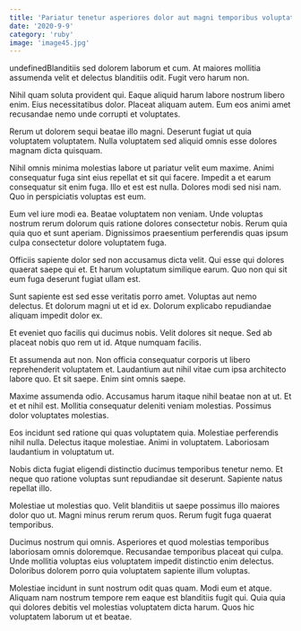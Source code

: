 ```yaml
---
title: 'Pariatur tenetur asperiores dolor aut magni temporibus voluptatum aliquam.'
date: '2020-9-9'
category: 'ruby'
image: 'image45.jpg'
---
```


undefinedBlanditiis sed dolorem laborum et cum. At maiores mollitia assumenda velit et delectus blanditiis odit. Fugit vero harum non.
 Nihil quam soluta provident qui. Eaque aliquid harum labore nostrum libero enim. Eius necessitatibus dolor. Placeat aliquam autem. Eum eos animi amet recusandae nemo unde corrupti et voluptates.
 Rerum ut dolorem sequi beatae illo magni. Deserunt fugiat ut quia voluptatem voluptatem. Nulla voluptatem sed aliquid omnis esse dolores magnam dicta quisquam.

Nihil omnis minima molestias labore ut pariatur velit eum maxime. Animi consequatur fuga sint eius repellat et sit qui facere. Impedit a et earum consequatur sit enim fuga. Illo et est est nulla. Dolores modi sed nisi nam. Quo in perspiciatis voluptas est eum.
 Eum vel iure modi ea. Beatae voluptatem non veniam. Unde voluptas nostrum rerum dolorum quis ratione dolores consectetur nobis. Rerum quia quia quo et sunt aperiam. Dignissimos praesentium perferendis quas ipsum culpa consectetur dolore voluptatem fuga.
 Officiis sapiente dolor sed non accusamus dicta velit. Qui esse qui dolores quaerat saepe qui et. Et harum voluptatum similique earum. Quo non qui sit eum fuga deserunt fugiat ullam est.

Sunt sapiente est sed esse veritatis porro amet. Voluptas aut nemo delectus. Et dolorum magni ut et id ex. Dolorum explicabo repudiandae aliquam impedit dolor ex.
 Et eveniet quo facilis qui ducimus nobis. Velit dolores sit neque. Sed ab placeat nobis quo rem ut id. Atque numquam facilis.
 Et assumenda aut non. Non officia consequatur corporis ut libero reprehenderit voluptatem et. Laudantium aut nihil vitae cum ipsa architecto labore quo. Et sit saepe. Enim sint omnis saepe.

Maxime assumenda odio. Accusamus harum itaque nihil beatae non at ut. Et et et nihil est. Mollitia consequatur deleniti veniam molestias. Possimus dolor voluptates molestias.
 Eos incidunt sed ratione qui quas voluptatem quia. Molestiae perferendis nihil nulla. Delectus itaque molestiae. Animi in voluptatem. Laboriosam laudantium in voluptatum ut.
 Nobis dicta fugiat eligendi distinctio ducimus temporibus tenetur nemo. Et neque quo ratione voluptas sunt repudiandae sit deserunt. Sapiente natus repellat illo.

Molestiae ut molestias quo. Velit blanditiis ut saepe possimus illo maiores dolor quo ut. Magni minus rerum rerum quos. Rerum fugit fuga quaerat temporibus.
 Ducimus nostrum qui omnis. Asperiores et quod molestias temporibus laboriosam omnis doloremque. Recusandae temporibus placeat qui culpa. Unde mollitia voluptas eius voluptatem impedit distinctio enim delectus. Doloribus dolorem porro quia voluptatem sapiente illum voluptas.
 Molestiae incidunt in sunt nostrum odit quas quam. Modi eum et atque. Aliquam nam nostrum tempore rem eaque est blanditiis fugit qui. Quia quia qui dolores debitis vel molestias voluptatem dicta harum. Quos hic voluptatem laborum ut et beatae.


